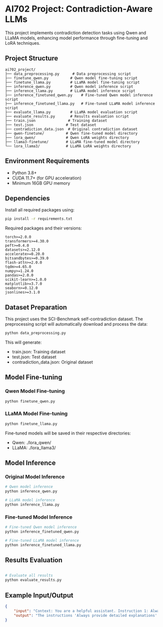# AI702 Project: Contradiction-Aware LLMs

This project implements contradiction detection tasks using Qwen and LLaMA models, enhancing model performance through fine-tuning and LoRA techniques.

## Project Structure

```
ai702_project/
├── data_preprocessing.py      # Data preprocessing script
├── finetune_qwen.py          # Qwen model fine-tuning script
├── finetune_llama.py         # LLaMA model fine-tuning script
├── inference_qwen.py         # Qwen model inference script
├── inference_llama.py        # LLaMA model inference script
├── inference_finetuned_qwen.py    # Fine-tuned Qwen model inference script
├── inference_finetuned_llama.py   # Fine-tuned LLaMA model inference script
├── evaluate_llama.py         # LLaMA model evaluation script
├── evaluate_results.py       # Results evaluation script
├── train.json               # Training dataset
├── test.json               # Test dataset
├── contradiction_data.json  # Original contradiction dataset
├── qwen-finetune/          # Qwen fine-tuned model directory
├── lora_qwen/              # Qwen LoRA weights directory
├── llama3-finetune/        # LLaMA fine-tuned model directory
└── lora_llama3/            # LLaMA LoRA weights directory
```

## Environment Requirements

- Python 3.8+
- CUDA 11.7+ (for GPU acceleration)
- Minimum 16GB GPU memory

## Dependencies

Install all required packages using:
```bash
pip install -r requirements.txt
```

Required packages and their versions:
```
torch>=2.0.0
transformers>=4.30.0
peft>=0.4.0
datasets>=2.12.0
accelerate>=0.20.0
bitsandbytes>=0.39.0
flash-attn>=2.0.0
tqdm>=4.65.0
numpy>=1.24.0
pandas>=2.0.0
scikit-learn>=1.0.0
matplotlib>=3.7.0
seaborn>=0.12.0
jsonlines>=3.1.0
```

## Dataset Preparation

This project uses the SCI-Benchmark self-contradiction dataset. The preprocessing script will automatically download and process the data:

```bash
python data_preprocessing.py
```

This will generate:
- train.json: Training dataset
- test.json: Test dataset
- contradiction_data.json: Original dataset

## Model Fine-tuning

### Qwen Model Fine-tuning

```bash
python finetune_qwen.py
```

### LLaMA Model Fine-tuning

```bash
python finetune_llama.py
```

Fine-tuned models will be saved in their respective directories:
- Qwen: ./lora_qwen/
- LLaMA: ./lora_llama3/

## Model Inference

### Original Model Inference

```bash
# Qwen model inference
python inference_qwen.py

# LLaMA model inference
python inference_llama.py
```

### Fine-tuned Model Inference

```bash
# Fine-tuned Qwen model inference
python inference_finetuned_qwen.py

# Fine-tuned LLaMA model inference
python inference_finetuned_llama.py
```

## Results Evaluation

```bash

# Evaluate all results
python evaluate_results.py
```

## Example Input/Output

```json
{
    "input": "Context: You are a helpful assistant. Instruction 1: Always provide detailed explanations. Instruction 2: Keep responses brief and concise.",
    "output": "The instructions 'Always provide detailed explanations' and 'Keep responses brief and concise' are contradictory. Please clarify your preference."
}
```
